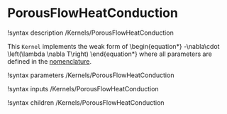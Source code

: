 # PorousFlowHeatConduction

!syntax description /Kernels/PorousFlowHeatConduction

This `Kernel` implements the weak form of
\begin{equation*}
  -\nabla\cdot \left(\lambda \nabla T\right)
\end{equation*}
where all parameters are defined in the [nomenclature](/porous_flow/nomenclature.md).

!syntax parameters /Kernels/PorousFlowHeatConduction

!syntax inputs /Kernels/PorousFlowHeatConduction

!syntax children /Kernels/PorousFlowHeatConduction
